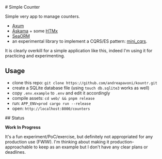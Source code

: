 # Simple Counter

Simple very app to manage counters.

* [Axum](https://github.com/tokio-rs/axum)
* [Askama](https://github.com/djc/askama) + some [HTMx](https://htmx.org)
* [SeaORM](https://www.sea-ql.org/SeaORM/)
* an experimental library to implement a CQRS/ES pattern: [mini_cqrs](https://github.com/andreapavoni/mini_cqrs).

It is clearly overkill for a simple application like this, indeed I'm using it for practicing and experimenting.

## Usage

* clone this repo: `git clone https://github.com/andreapavoni/kountr.git`
* create a SQLite database file (using `touch db.sqlite3` works as well)
* copy `.env.example` to `.env` and edit it accordingly
* compile assets: `cd web/ && pnpm release`
* run: `APP_ENV=prod cargo run --release`
* open: `http://localhost:8000/counters`

## Status

**Work In Progress**

It's a fun experiment/PoC/exercise, but definitely not appropriated for any production use (FWIW). I'm thinking about making it production-approachable to keep as an example but I don't have any clear plans or deadlines.
